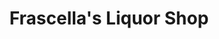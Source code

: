 ---
title: "Frascella's Liquor Shop"
url: /bound-brook/frascellas-liquor-shop/
shop: Spirituosen
---